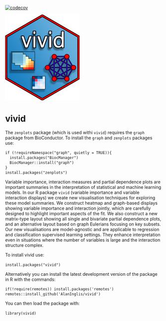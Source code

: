 [![codecov](https://codecov.io/gh/AlanInglis/vivid/branch/master/graph/badge.svg?token=IJTT3ZW1RP)](https://codecov.io/gh/AlanInglis/vivid)

<img src="https://github.com/AlanInglis/vivid/blob/master/badge/vividLogoNew.png" width="240" height="276" />


# vivid

The `zenplots` package (which is used withi `vivid`) requires the `graph` package from BioConductor. To install the `graph` and `zenplots` packages use:

```
if (!requireNamespace("graph", quietly = TRUE)){
  install.packages("BiocManager")
  BiocManager::install("graph")
}
install.packages("zenplots")
```

Variable importance, interaction measures and partial dependence plots are important summaries in the interpretation of statistical and machine learning models. In our R package `vivid` (variable importance and variable interaction displays) we create new visualisation techniques for exploring these model summaries. We construct heatmap and graph-based displays showing variable importance and interaction jointly, which are carefully designed to highlight important aspects of the fit. We also construct a new matrix-type layout showing all single and bivariate partial dependence plots, and an alternative layout based on graph Eulerians focusing on key subsets. Our new visualisations are model-agnostic and are applicable to regression and classification supervised learning settings. They enhance interpretation even in situations where the number of variables is large and the interaction structure complex.

To install vivid use:

`install.packages("vivid")`


Alternatively you can install the latest development version of the package in R with the commands:

```
if(!require(remotes)) install.packages('remotes')
remotes::install_github('AlanInglis/vivid')
```

You can then load the package with:

`library(vivid)`

